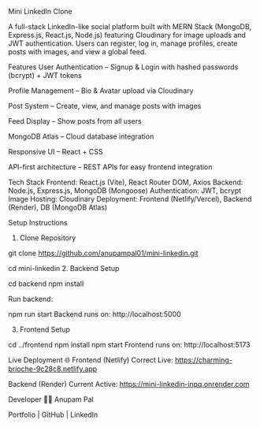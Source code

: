 Mini LinkedIn Clone

A full-stack LinkedIn-like social platform built with MERN Stack (MongoDB, Express.js, React.js, Node.js) featuring Cloudinary for image uploads and JWT authentication.
Users can register, log in, manage profiles, create posts with images, and view a global feed.

Features
User Authentication – Signup & Login with hashed passwords (bcrypt) + JWT tokens

Profile Management – Bio & Avatar upload via Cloudinary

Post System – Create, view, and manage posts with images

Feed Display – Show posts from all users

MongoDB Atlas – Cloud database integration

Responsive UI – React + CSS

API-first architecture – REST APIs for easy frontend integration

Tech Stack
Frontend: React.js (Vite), React Router DOM, Axios
Backend: Node.js, Express.js, MongoDB (Mongoose)
Authentication: JWT, bcrypt
Image Hosting: Cloudinary
Deployment: Frontend (Netlify/Vercel), Backend (Render), DB (MongoDB Atlas)

Setup Instructions
1. Clone Repository

git clone https://github.com/anupampal01/mini-linkedin.git

cd mini-linkedin
2. Backend Setup

cd backend
npm install

Run backend:

npm run start
Backend runs on: http://localhost:5000

3. Frontend Setup

cd ../frontend
npm install
npm start
Frontend runs on: http://localhost:5173

Live Deployment 🌐
Frontend (Netlify)
Correct Live: https://charming-brioche-9c28c8.netlify.app

Backend (Render)
Current Active: https://mini-linkedin-inpq.onrender.com

Developer 👨‍💻
Anupam Pal

Portfolio | GitHub | LinkedIn